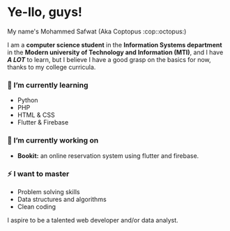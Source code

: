 <h1> Ye-llo, guys! </h1>
<p> My name's Mohammed Safwat (Aka Coptopus :cop::octopus:) </p>
I am a <b>computer science student</b> in the <b>Information Systems department</b> in the <b>Modern university of Technology and Information (MTI)</b>,
and I have <b><i>A LOT</b></i> to learn, but I believe I have a good grasp on the basics for now, thanks to my college curricula.

<h3> 🌱 I’m currently learning </h3>
<ul>
<li> Python </li>
<li> PHP </li>
<li> HTML & CSS </li>
<li> Flutter & Firebase </li>
</ul>

<h3>🔭 I’m currently working on </h3>
<ul>
<li> <b>Bookit:</b> an online reservation system using flutter and firebase.</li>
</ul>


<h3> ⚡ I want to master </h3>
<ul>
<li> Problem solving skills </li>
<li> Data structures and algorithms </li>
<li> Clean coding </li>
</ul>
<p>I aspire to be a talented web developer and/or data analyst.</p>

<!--
**Coptopus/Coptopus** is a ✨ _special_ ✨ repository because its `README.md` (this file) appears on your GitHub profile.

Here are some ideas to get you started:

- 🔭 I’m currently working on ...
- 🌱 I’m currently learning ...
- 👯 I’m looking to collaborate on ...
- 🤔 I’m looking for help with ...
- 💬 Ask me about ...
- 📫 How to reach me: ...
- 😄 Pronouns: ...
- ⚡ Fun fact: ...
-->
